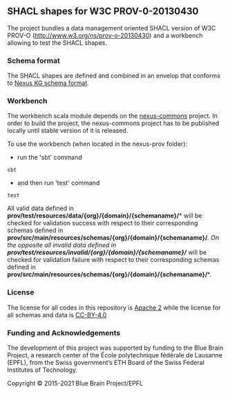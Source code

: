 ## SHACL shapes for W3C PROV-0-20130430

The project bundles a data management oriented SHACL version of W3C PROV-O (http://www.w3.org/ns/prov-o-20130430)
and a workbench allowing to test the SHACL shapes.
 

### Schema format

The SHACL shapes are defined and combined in an envelop that conforms to [Nexus KG schema format](https://bbp-nexus.epfl.ch/dev/schema-documentation/documentation/shacl-schemas.html#nexus-kg-schemas).


### Workbench

The workbench scala module depends on the [nexus-commons](https://github.com/bluebrain/nexus-commons) project.
In order to build the project, the  nexus-commons project has to be published locally until stable version of it is released.

To use the workbench (when located in the nexus-prov folder):

* run the 'sbt' command

```
sbt
```

* and then run 'test' command

```
test
```

All valid data defined in **prov/test/resources/data/{org}/{domain}/{schemaname}/*** will be checked for validation success with respect to their corresponding schemas defined in **prov/src/main/resources/schemas/{org}/{domain}/{schemaname}/***.
On the opposite all invalid data defined in **prov/test/resources/invalid/{org}/{domain}/{schemaname}/*** will be checked for validation failure with respect to their corresponding schemas defined in **prov/src/main/resources/schemas/{org}/{domain}/{schemaname}/***.

### License

The license for all codes in this repository is [Apache 2](https://github.com/BlueBrain/nexus-prov/blob/master/LICENSE) while the license for all schemas and data is [CC-BY-4.0](https://github.com/BlueBrain/nexus-prov/blob/master/modules/prov/src/main/resources/LICENSE)

### Funding and Acknowledgements

The development of this project was supported by funding to the Blue Brain Project, a research center of the École polytechnique fédérale de Lausanne (EPFL), from the Swiss government’s ETH Board of the Swiss Federal Institutes of Technology.

Copyright © 2015-2021 Blue Brain Project/EPFL
